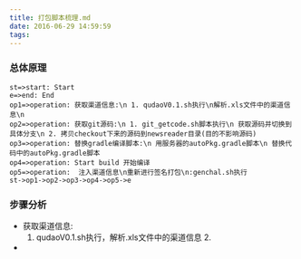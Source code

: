 ```yaml
---
title: 打包脚本梳理.md
date: 2016-06-29 14:59:59
tags:
---
```

### 总体原理
```flow
st=>start: Start
e=>end: End
op1=>operation: 获取渠道信息:\n 1. qudaoV0.1.sh执行\n解析.xls文件中的渠道信息\n 
op2=>operation: 获取git源码:\n 1. git_getcode.sh脚本执行\n 获取源码并切换到具体分支\n 2. 拷贝checkout下来的源码到newsreader目录(目的不影响源码)
op3=>operation: 替换gradle编译脚本:\n 用服务器的autoPkg.gradle脚本\n 替换代码中的autoPkg.gradle脚本 
op4=>operation: Start build 开始编译
op5=>operation:  注入渠道信息\n重新进行签名打包\n:genchal.sh执行
st->op1->op2->op3->op4->op5->e
```
### 步骤分析
- 获取渠道信息:
    1. qudaoV0.1.sh执行，解析.xls文件中的渠道信息
        2. 
- 